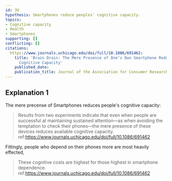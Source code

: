 ```yaml
---
id: 3U
hypothesis: Smartphones reduce peoples' cognitive capacity.
topics:
- Cognitive capacity
- Health
- Smartphones
supporting: []
conflicting: []
citations:
  https://www.journals.uchicago.edu/doi/full/10.1086/691462:
    title: 'Brain Drain: The Mere Presence of One’s Own Smartphone Reduces Available
      Cognitive Capacity'
    published_date: 
    publication_title: Journal of the Association for Consumer Research
---
```

## Explanation 1

The mere precense of Smartphones reduces people's cognitive capacity:

> Results from two experiments indicate that even when people are successful at maintaining sustained attention—as when avoiding the temptation to check their phones—the mere presence of these devices reduces available cognitive capacity.
> ref:https://www.journals.uchicago.edu/doi/full/10.1086/691462

Fittingly, people who depend on their phones more are most heavily effected,

> These cognitive costs are highest for those highest in smartphone dependence.
> ref:https://www.journals.uchicago.edu/doi/full/10.1086/691462
